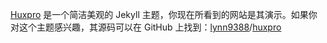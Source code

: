 [Huxpro](https://github.com/lynn9388/huxpro) 是一个简洁美观的 Jekyll 主题，你现在所看到的网站是其演示。如果你对这个主题感兴趣，其源码可以在 GitHub 上找到：[lynn9388](https://github.com/lynn9388)/[huxpro](https://github.com/lynn9388/huxpro)
